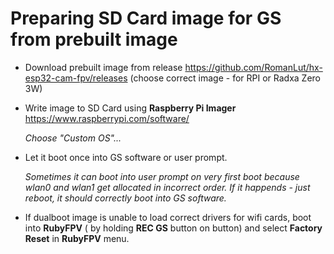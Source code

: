 
# Preparing SD Card image for GS from prebuilt image

* Download prebuilt image from release https://github.com/RomanLut/hx-esp32-cam-fpv/releases  (choose correct image - for RPI or Radxa Zero 3W)

* Write image to SD Card using **Raspberry Pi Imager** https://www.raspberrypi.com/software/
 
   *Choose "Custom OS"...*

* Let it boot once into GS software or user prompt.
  
   *Sometimes it can boot into user prompt on very first boot because wlan0 and wlan1 get allocated in incorrect order. If it happends - just reboot, it should correctly boot into GS software.*

* If dualboot image is unable to load correct drivers for wifi cards, boot into **RubyFPV** ( by holding **REC GS** button on button) and select **Factory Reset** in **RubyFPV** menu.


